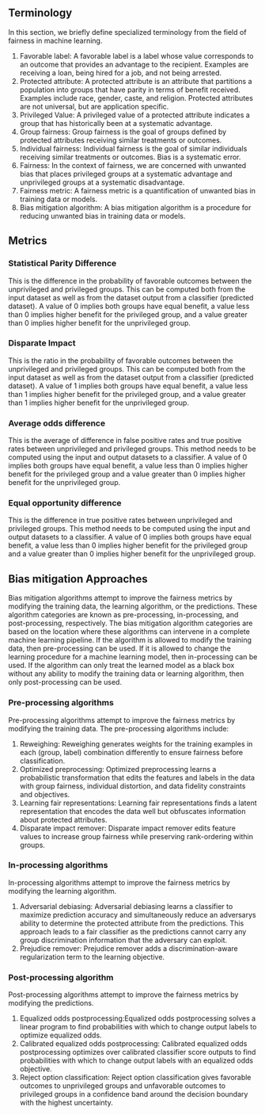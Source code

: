 
## Terminology
In this section, we briefly define specialized terminology from the field of fairness in machine learning. 
1. Favorable label: A favorable label is a label whose value corresponds to an outcome that provides an advantage to the recipient. Examples are receiving a loan, being hired for a job, and not being arrested. 
2. Protected attribute: A protected attribute is an attribute that partitions a population into groups that have parity in terms of benefit received. Examples include race, gender, caste, and religion. Protected attributes are not universal, but are application specific. 
3. Privileged Value: A privileged value of a protected attribute indicates a group that has historically been at a systematic advantage. 
4. Group fairness: Group fairness is the goal of groups defined by protected attributes receiving similar treatments or outcomes. 
5. Individual fairness: Individual fairness is the goal of similar individuals receiving similar treatments or outcomes. Bias is a systematic error. 
6. Fairness: In the context of fairness, we are concerned with unwanted bias that places privileged groups at a systematic advantage and unprivileged groups at a systematic disadvantage. 
7. Fairness metric: A fairness metric is a quantification of unwanted bias in training data or models. 
8. Bias mitigation algorithm: A bias mitigation algorithm is a procedure for reducing unwanted bias in training data or models.

## Metrics

### Statistical Parity Difference
This is the difference in the probability of favorable outcomes between the unprivileged and privileged groups. This can be computed both from the input dataset as well as from the dataset output from a classifier (predicted dataset). A value of 0 implies both groups have equal benefit, a value less than 0 implies higher benefit for the privileged group, and a value greater than 0 implies higher benefit for the unprivileged group.

### Disparate Impact
This is the ratio in the probability of favorable outcomes between the unprivileged and privileged groups. This can be computed both from the input dataset as well as from the dataset output from a classifier (predicted dataset). A value of 1 implies both groups have equal benefit, a value less than 1 implies higher benefit for the privileged group, and a value greater than 1 implies higher benefit for the unprivileged group.

### Average odds difference
This is the average of difference in false positive rates and true positive rates between unprivileged and privileged groups. This method needs to be computed using the input and output datasets to a classifier. A value of 0 implies both groups have equal benefit, a value less than 0 implies higher benefit for the privileged group and a value greater than 0 implies higher benefit for the unprivileged group.

### Equal opportunity difference
This is the difference in true positive rates between unprivileged and privileged groups. This method needs to be computed using the input and output datasets to a classifier. A value of 0 implies both groups have equal benefit, a value less than 0 implies higher benefit for the privileged group and a value greater than 0 implies higher benefit for the unprivileged group.


## Bias mitigation Approaches
Bias mitigation algorithms attempt to improve the fairness metrics by modifying the training data, the learning algorithm, or the predictions. These algorithm categories are known as pre-processing, in-processing, and post-processing, respectively. 
The bias mitigation algorithm categories are based on the location where these algorithms can intervene in a complete machine learning pipeline. If the algorithm is allowed to modify the training data, then pre-processing can be used. If it is allowed to change the learning procedure for a machine learning model, then in-processing can be used. If the algorithm can only treat the learned model as a black box without any ability to modify the training data or learning algorithm, then only post-processing can be used.

### Pre-processing algorithms
Pre-processing algorithms attempt to improve the fairness metrics by modifying the training data. 
The pre-processing algorithms include:
1. Reweighing: Reweighing generates weights for the training examples in each (group, label) combination differently to ensure fairness before classification. 
2. Optimized preprocessing: Optimized preprocessing learns a probabilistic transformation that edits the features and labels in the data with group fairness, individual distortion, and data fidelity constraints and objectives. 
3. Learning fair representations: Learning fair representations finds a latent representation that encodes the data well but obfuscates information about protected attributes. 
4. Disparate impact remover: Disparate impact remover edits feature values to increase group fairness while preserving rank-ordering within groups.

### In-processing algorithms
In-processing algorithms attempt to improve the fairness metrics by modifying the learning algorithm. 
1. Adversarial debiasing: Adversarial debiasing learns a classifier to maximize prediction accuracy and simultaneously reduce an adversarys ability to determine the protected attribute from the predictions. This approach leads to a fair classifier as the predictions cannot carry any group discrimination information that the adversary can exploit. 
2. Prejudice remover: Prejudice remover adds a discrimination-aware regularization term to the learning objective.

### Post-processing algorithm
Post-processing algorithms attempt to improve the fairness metrics by modifying the predictions. 
1. Equalized odds postprocessing:Equalized odds postprocessing solves a linear program to find probabilities with which to change output labels to optimize equalized odds.
2. Calibrated equalized odds postprocessing: Calibrated equalized odds postprocessing optimizes over calibrated classifier score outputs to find probabilities with which to change output labels with an equalized odds objective.
3. Reject option classification: Reject option classification gives favorable outcomes to unprivileged groups and unfavorable outcomes to privileged groups in a confidence band around the decision boundary with the highest uncertainty.

